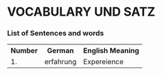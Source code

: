  # VOCABULARY UND SATZ

### List of Sentences and words



 <table>
<tr>
    <th>
        Number  
    </th>
    <th>
        German  
    </th>
    <th>
        English Meaning
    </th>
</tr>
<tr>
        <td> 1. </td>
        <td> erfahrung </td>
        <td> Expereience </td>
 </tr>
 </table>